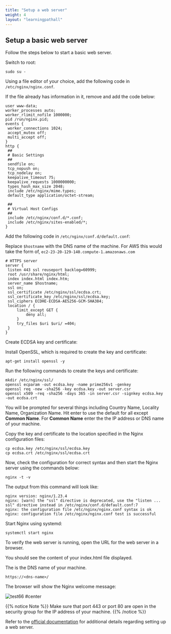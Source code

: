 ```yaml
---
title: "Setup a web server"
weight: 4
layout: "learningpathall"
---
```


## Setup a basic web server

Follow the steps below to start a basic web server.

Switch to root:

```console
sudo su -
```

Using a file editor of your choice, add the following code in `/etc/nginx/nginx.conf`.

If the file already has information in it, remove and add the code below:

```console
user www-data;
worker_processes auto;
worker_rlimit_nofile 1000000;
pid /run/nginx.pid;
events {
 worker_connections 1024;
 accept_mutex off;
 multi_accept off;
}
http {
 ##
 # Basic Settings
 ##
 sendfile on;
 tcp_nopush on;
 tcp_nodelay on;
 keepalive_timeout 75;
 keepalive_requests 1000000000;
 types_hash_max_size 2048;
 include /etc/nginx/mime.types;
 default_type application/octet-stream;

 ##
 # Virtual Host Configs
 ##
 include /etc/nginx/conf.d/*.conf;
 include /etc/nginx/sites-enabled/*;
}
```

Add the following code in `/etc/nginx/conf.d/default.conf`:

Replace `$hostname` with the DNS name of the machine. For AWS this would take the form of, `ec2-23-20-129-140.compute-1.amazonaws.com`

```console
# HTTPS server
server {
 listen 443 ssl reuseport backlog=60999;
 root /usr/share/nginx/html;
 index index.html index.htm;
 server_name $hostname;
 ssl on;
 ssl_certificate /etc/nginx/ssl/ecdsa.crt;
 ssl_certificate_key /etc/nginx/ssl/ecdsa.key;
 ssl_ciphers ECDHE-ECDSA-AES256-GCM-SHA384;
 location / {
     limit_except GET {
         deny all;
     }
     try_files $uri $uri/ =404;
 }
}
```

Create ECDSA key and certificate:

Install OpenSSL, which is required to create the key and certificate:

```console
apt-get install openssl -y
```

Run the following commands to create the keys and certificate:

```console
mkdir /etc/nginx/ssl/
openssl ecparam -out ecdsa.key -name prime256v1 -genkey
openssl req -new -sha256 -key ecdsa.key -out server.csr
openssl x509 -req -sha256 -days 365 -in server.csr -signkey ecdsa.key -out ecdsa.crt
```

You will be prompted for several things including Country Name, Locality Name, Organization Name. Hit enter to use the default for all except **Common Name**. For **Common Name** enter the the IP address or DNS name of your machine.

Copy the key and certificate to the location specified in the Nginx configuration files:

```console
cp ecdsa.key /etc/nginx/ssl/ecdsa.key
cp ecdsa.crt /etc/nginx/ssl/ecdsa.crt
```
Now, check the configuration for correct syntax and then start the Nginx server using the commands below:

```console
nginx -t -v
```
The output from this command will look like:

```output
nginx version: nginx/1.23.4
nginx: [warn] the "ssl" directive is deprecated, use the "listen ... ssl" directive instead in /etc/nginx/conf.d/default.conf:7
nginx: the configuration file /etc/nginx/nginx.conf syntax is ok
nginx: configuration file /etc/nginx/nginx.conf test is successful
```

Start Nginx using systemd:

```console
systemctl start nginx
```

To verify the web server is running, open the URL for the web server in a browser. 

You should see the content of your index.html file displayed.

The <dns-name> is the DNS name of your machine. 

```console
https://<dns-name>/
```

The browser will show the Nginx welcome message: 

![test66 #center](https://github.com/odidev/arm-learning-paths/assets/40816837/2def6af3-3711-49cf-a9fd-9f34db2e4807)

{{% notice Note %}}
Make sure that port 443 or port 80 are open in the security group for the IP address of your machine.
{{% /notice %}}

Refer to the [official documentation](https://docs.nginx.com/nginx/admin-guide/web-server/serving-static-content/) for additional details regarding setting up a web server.
